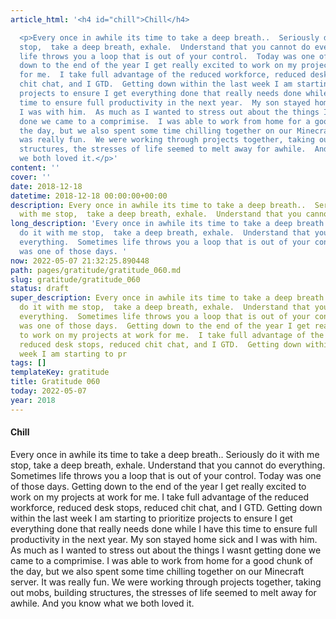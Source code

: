 ```yaml
---
article_html: '<h4 id="chill">Chill</h4>

  <p>Every once in awhile its time to take a deep breath..  Seriously do it with me
  stop,  take a deep breath, exhale.  Understand that you cannot do everything.  Sometimes
  life throws you a loop that is out of your control.  Today was one of those days.  Getting
  down to the end of the year I get really excited to work on my projects at work
  for me.  I take full advantage of the reduced workforce, reduced desk stops, reduced
  chit chat, and I GTD.  Getting down within the last week I am starting to prioritize
  projects to ensure I get everything done that really needs done while I have this
  time to ensure full productivity in the next year.  My son stayed home sick and
  I was with him.  As much as I wanted to stress out about the things I wasnt getting
  done we came to a comprimise.  I was able to work from home for a good chunk of
  the day, but we also spent some time chilling together on our Minecraft server.  It
  was really fun.  We were working through projects together, taking out mobs, building
  structures, the stresses of life seemed to melt away for awhile.  And you know what
  we both loved it.</p>'
content: ''
cover: ''
date: 2018-12-18
datetime: 2018-12-18 00:00:00+00:00
description: Every once in awhile its time to take a deep breath..  Seriously do it
  with me stop,  take a deep breath, exhale.  Understand that you cannot do everything.  So
long_description: 'Every once in awhile its time to take a deep breath..  Seriously
  do it with me stop,  take a deep breath, exhale.  Understand that you cannot do
  everything.  Sometimes life throws you a loop that is out of your control.  Today
  was one of those days. '
now: 2022-05-07 21:32:25.890448
path: pages/gratitude/gratitude_060.md
slug: gratitude/gratitude_060
status: draft
super_description: Every once in awhile its time to take a deep breath..  Seriously
  do it with me stop,  take a deep breath, exhale.  Understand that you cannot do
  everything.  Sometimes life throws you a loop that is out of your control.  Today
  was one of those days.  Getting down to the end of the year I get really excited
  to work on my projects at work for me.  I take full advantage of the reduced workforce,
  reduced desk stops, reduced chit chat, and I GTD.  Getting down within the last
  week I am starting to pr
tags: []
templateKey: gratitude
title: Gratitude 060
today: 2022-05-07
year: 2018
---
```


#### Chill

Every once in awhile its time to take a deep breath..  Seriously do it with me stop,  take a deep breath, exhale.  Understand that you cannot do everything.  Sometimes life throws you a loop that is out of your control.  Today was one of those days.  Getting down to the end of the year I get really excited to work on my projects at work for me.  I take full advantage of the reduced workforce, reduced desk stops, reduced chit chat, and I GTD.  Getting down within the last week I am starting to prioritize projects to ensure I get everything done that really needs done while I have this time to ensure full productivity in the next year.  My son stayed home sick and I was with him.  As much as I wanted to stress out about the things I wasnt getting done we came to a comprimise.  I was able to work from home for a good chunk of the day, but we also spent some time chilling together on our Minecraft server.  It was really fun.  We were working through projects together, taking out mobs, building structures, the stresses of life seemed to melt away for awhile.  And you know what we both loved it.